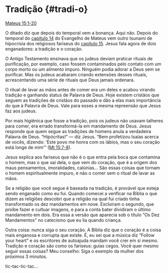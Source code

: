 # Tradição {#tradi-o}

[Mateus 15:1-20](http://bibliaonline.com.br/acf/mt/15/1-20)

O ditado diz que depois do temporal vem a bonança. Aqui não. Depois do temporal do [capítulo 14](http://bibliaonline.com.br/acf/mt/14) do Evangelho de Mateus vem outro tsunami de hipocrisia dos religiosos fariseus do [capitulo 15](http://bibliaonline.com.br/acf/mt/15). Jesus fala agora de dois enganadores: a tradição e o coração.

O Antigo Testamento ensinava que os judeus deviam praticar rituais de purificação, por exemplo, caso fossem contaminados pelo contato com um corpo morto ou um alimento impuro. Ninguém podia adorar a Deus sem se purificar. Mas os judeus acabaram criando extensões desses rituais, acrescentando uma série de rituais que Deus jamais ordenara.

O ritual de lavar as mãos antes de comer era um deles e acabou virando tradição e ganhando status de Palavra de Deus. Hoje existem cristãos que seguem as tradições de cristãos do passado e dão a elas mais importância do que à Palavra de Deus. Vale para esses a mesma repreensão que Jesus faz aos judeus.

Por mais higiênica que fosse a tradição, pois os judeus não usavam talheres para comer, era errado transformá-la em mandamento de Deus. Jesus responde que quem segue as tradições de homens anula a verdadeira Palavra de Deus. “Hipócritas!” — diz Jesus. “Bem profetizou Isaías acerca de vocês, dizendo: ‘Este povo me honra com os lábios, mas o seu coração está longe de mim’” ([Mt 15:7-8](http://bibliaonline.com.br/acf/mt/15/7-8)).

Jesus explica aos fariseus que não é o que entra pela boca que contamina o homem, mas o que sai dela, o que vem do coração, que é a origem dos maus pensamentos, imoralidades, calúnias... São essas coisas que tornam o homem espiritualmente impuro, e não o comer sem o ritual de lavar as mãos.

Se a religião que você segue é baseada na tradição, é provável que esteja sendo enganado como eu fui. Quando comecei a verificar na Bíblia o que dizem as religiões descobri que a religião na qual fui criado tinha transformado os dez mandamentos em nove. Excluíram o segundo, que proíbe fazer e cultuar imagens, e para a conta bater dividiram o último mandamento em dois. Era essa a versão que aparecia sob o título “Os Dez Mandamentos” no catecismo que eu lia quando criança.

Outra coisa: nunca siga o seu coração. A Bíblia diz que o coração é a coisa mais enganosa e corrupta que existe. É, eu sei que a música diz “Follow your heart” e os escritores de autoajuda mandam você crer em si mesmo. Tradição e coração são como os fariseus: guias cegos. Você quer mesmo seguir essas coisas? Meu conselho: Siga o exemplo da mulher dos próximos 3 minutos.

tic-tac-tic-tac...